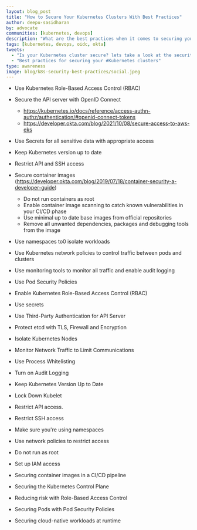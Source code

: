 ```yaml
---
layout: blog_post
title: "How to Secure Your Kubernetes Clusters With Best Practices"
author: deepu-sasidharan
by: advocate
communities: [kubernetes, devops]
description: "What are the best practices when it comes to securing your Kubernetes clusters."
tags: [kubernetes, devops, oidc, okta]
tweets:
  - "Is your Kubernetes cluster secure? lets take a look at the security best practices for #k8s"
  - "Best practices for securing your #Kubernetes clusters"
type: awareness
image: blog/k8s-security-best-practices/social.jpeg
---
```


- Use Kubernetes Role-Based Access Control (RBAC)
- Secure the API server with OpenID Connect 
  - https://kubernetes.io/docs/reference/access-authn-authz/authentication/#openid-connect-tokens
  - https://developer.okta.com/blog/2021/10/08/secure-access-to-aws-eks
  
- Use Secrets for all sensitive data with appropriate access
- Keep Kubernetes version up to date
- Restrict API and SSH access
- Secure container images (https://developer.okta.com/blog/2019/07/18/container-security-a-developer-guide)
  - Do not run containers as root
  - Enable container image scanning to catch known vulnerabilities in your CI/CD phase
  - Use minimal up to date base images from official repositories
  - Remove all unwanted dependencies, packages and debugging tools from the image
- Use namespaces to0 isolate workloads
- Use Kubernetes network policies to control traffic between pods and clusters
- Use monitoring tools to monitor all traffic and enable audit logging
- Use Pod Security Policies


- Enable Kubernetes Role-Based Access Control (RBAC)
- Use secrets
- Use Third-Party Authentication for API Server
- Protect etcd with TLS, Firewall and Encryption
- Isolate Kubernetes Nodes
- Monitor Network Traffic to Limit Communications
- Use Process Whitelisting
- Turn on Audit Logging
- Keep Kubernetes Version Up to Date
- Lock Down Kubelet
- Restrict API access.
- Restrict SSH access
- Make sure you're using namespaces
- Use network policies to restrict access
- Do not run as root
- Set up IAM access
- Securing container images in a CI/CD pipeline
- Securing the Kubernetes Control Plane
- Reducing risk with Role-Based Access Control
- Securing Pods with Pod Security Policies
- Securing cloud-native workloads at runtime
